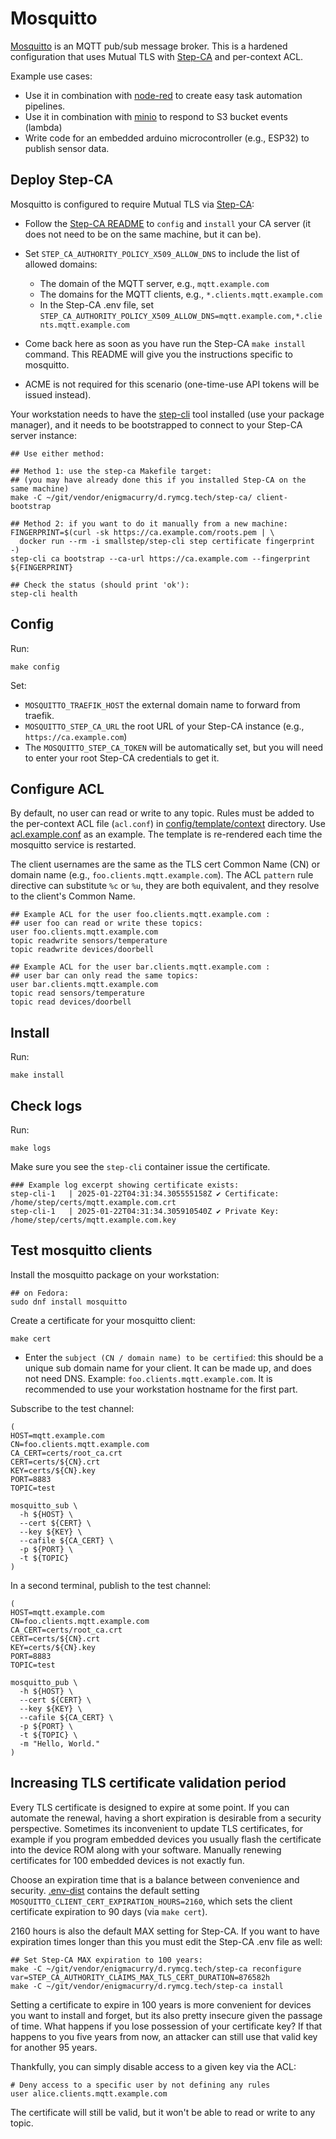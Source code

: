 # Mosquitto

[Mosquitto](https://mosquitto.org/) is an MQTT pub/sub message broker.
This is a hardened configuration that uses Mutual TLS with
[Step-CA](../step-ca) and per-context ACL.

Example use cases:

 * Use it in combination with [node-red](../nodered) to create easy task
automation pipelines.
 * Use it in combination with [minio](../minio) to respond to S3 bucket
events (lambda)
 * Write code for an embedded arduino microcontroller (e.g., ESP32) to
   publish sensor data.

## Deploy Step-CA

Mosquitto is configured to require Mutual TLS via
[Step-CA](../step-ca):

 * Follow the [Step-CA README](../step-ca) to `config` and `install`
   your CA server (it does not need to be on the same machine, but it
   can be).
 * Set `STEP_CA_AUTHORITY_POLICY_X509_ALLOW_DNS` to include the list
   of allowed domains:
   
   * The domain of the MQTT server, e.g., `mqtt.example.com`
   * The domains for the MQTT clients, e.g.,
     `*.clients.mqtt.example.com`
   * In the Step-CA .env file, set
     `STEP_CA_AUTHORITY_POLICY_X509_ALLOW_DNS=mqtt.example.com,*.clients.mqtt.example.com`
 * Come back here as soon as you have run the Step-CA `make install`
   command. This README will give you the instructions specific to
   mosquitto.
 * ACME is not required for this scenario (one-time-use API tokens
   will be issued instead).

Your workstation needs to have the
[step-cli](https://smallstep.com/docs/step-cli/installation/) tool
installed (use your package manager), and it needs to be bootstrapped
to connect to your Step-CA server instance:

```
## Use either method:

## Method 1: use the step-ca Makefile target:
## (you may have already done this if you installed Step-CA on the same machine)
make -C ~/git/vendor/enigmacurry/d.rymcg.tech/step-ca/ client-bootstrap

## Method 2: if you want to do it manually from a new machine:
FINGERPRINT=$(curl -sk https://ca.example.com/roots.pem | \
  docker run --rm -i smallstep/step-cli step certificate fingerprint -)
step-cli ca bootstrap --ca-url https://ca.example.com --fingerprint ${FINGERPRINT}

## Check the status (should print 'ok'):
step-cli health
```

## Config

Run:

```
make config
```

Set:

 * `MOSQUITTO_TRAEFIK_HOST` the external domain name to forward from traefik.
 * `MOSQUITTO_STEP_CA_URL` the root URL of your Step-CA instance
   (e.g., `https://ca.example.com`)
 * The `MOSQUITTO_STEP_CA_TOKEN` will be automatically set, but you
   will need to enter your root Step-CA credentials to get it.

## Configure ACL

By default, no user can read or write to any topic. Rules must be
added to the per-context ACL file (`acl.conf`) in
[config/template/context](config/template/context) directory. Use
[acl.example.conf](config/template/acl.example.conf) as an example.
The template is re-rendered each time the mosquitto service is
restarted.

The client usernames are the same as the TLS cert Common Name (CN) or
domain name (e.g., `foo.clients.mqtt.example.com`). The ACL `pattern`
rule directive can substitute `%c` or `%u`, they are both equivalent,
and they resolve to the client's Common Name.

```
## Example ACL for the user foo.clients.mqtt.example.com :
## user foo can read or write these topics:
user foo.clients.mqtt.example.com
topic readwrite sensors/temperature
topic readwrite devices/doorbell

## Example ACL for the user bar.clients.mqtt.example.com :
## user bar can only read the same topics:
user bar.clients.mqtt.example.com
topic read sensors/temperature
topic read devices/doorbell
```

## Install

Run:

```
make install
```

## Check logs

Run:

```
make logs
```

Make sure you see the `step-cli` container issue the certificate.

```
### Example log excerpt showing certificate exists:
step-cli-1   | 2025-01-22T04:31:34.305555158Z ✔ Certificate: /home/step/certs/mqtt.example.com.crt
step-cli-1   | 2025-01-22T04:31:34.305910540Z ✔ Private Key: /home/step/certs/mqtt.example.com.key
```

## Test mosquitto clients

Install the mosquitto package on your workstation:

```
## on Fedora:
sudo dnf install mosquitto
```

Create a certificate for your mosquitto client:

```
make cert
```

 * Enter the `subject (CN / domain name) to be certified`: this should
   be a unique sub domain name for your client. It can be made up, and
   does not need DNS. Example: `foo.clients.mqtt.example.com`. It is
   recommended to use your workstation hostname for the first part.

Subscribe to the test channel:

```
(
HOST=mqtt.example.com
CN=foo.clients.mqtt.example.com
CA_CERT=certs/root_ca.crt
CERT=certs/${CN}.crt
KEY=certs/${CN}.key
PORT=8883
TOPIC=test

mosquitto_sub \
  -h ${HOST} \
  --cert ${CERT} \
  --key ${KEY} \
  --cafile ${CA_CERT} \
  -p ${PORT} \
  -t ${TOPIC}
)
```


In a second terminal, publish to the test channel:

```
(
HOST=mqtt.example.com
CN=foo.clients.mqtt.example.com
CA_CERT=certs/root_ca.crt
CERT=certs/${CN}.crt
KEY=certs/${CN}.key
PORT=8883
TOPIC=test

mosquitto_pub \
  -h ${HOST} \
  --cert ${CERT} \
  --key ${KEY} \
  --cafile ${CA_CERT} \
  -p ${PORT} \
  -t ${TOPIC} \
  -m "Hello, World."
)
```


## Increasing TLS certificate validation period

Every TLS certificate is designed to expire at some point. If you can
automate the renewal, having a short expiration is desirable from a
security perspective. Sometimes its inconvenient to update TLS
certificates, for example if you program embedded devices you usually
flash the certificate into the device ROM along with your software.
Manually renewing certificates for 100 embedded devices is not exactly
fun.

Choose an expiration time that is a balance between convenience and
security. [.env-dist](.env-dist) contains the default setting
`MOSQUITTO_CLIENT_CERT_EXPIRATION_HOURS=2160`, which sets the client
certificate expiration to 90 days (via `make cert`).

2160 hours is also the default MAX setting for Step-CA. If you want to
have expiration times longer than this you must edit the Step-CA .env
file as well:

```
## Set Step-CA MAX expiration to 100 years:
make -C ~/git/vendor/enigmacurry/d.rymcg.tech/step-ca reconfigure var=STEP_CA_AUTHORITY_CLAIMS_MAX_TLS_CERT_DURATION=876582h
make -C ~/git/vendor/enigmacurry/d.rymcg.tech/step-ca install
```

Setting a certificate to expire in 100 years is more convenient for
devices you want to install and forget, but its also pretty insecure
given the passage of time. What happens if you lose possession of your
certificate key? If that happens to you five years from now, an
attacker can still use that valid key for another 95 years.

Thankfully, you can simply disable access to a given key via the ACL:

```
# Deny access to a specific user by not defining any rules
user alice.clients.mqtt.example.com

```

The certificate will still be valid, but it won't be able to read or
write to any topic.
